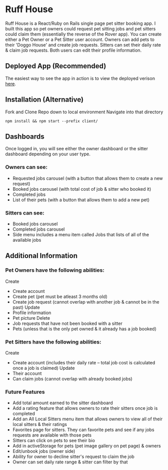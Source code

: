 # Ruff House

Ruff House is a React/Ruby on Rails single page pet sitter booking app. I built this app so pet owners could request pet sitting jobs and pet sitters could claim them (essentially the reverse of the Rover app). You can create either a Pet Owner or a Pet Sitter user account. Owners can add pets to their 'Doggo House' and create job requests. Sitters can set their daily rate & claim job requests. Both users can edit their profile information.

## Deployed App (Recommended)

The easiest way to see the app in action is to view the deployed verison [here](https://ruff-house.onrender.com/signin).

## Installation (Alternative)

Fork and Clone Repo down to local environment
Navigate into that directory
```bundle install
npm install && npm start --prefix client/
```

## Dashboards

Once logged in, you will see either the owner dashboard or the sitter dashboard depending on your user type.

### Owners can see:
- Requested jobs carousel (with a button that allows them to create a new request)
- Booked jobs carousel (with total cost of job & sitter who booked it)
- Completed jobs
- List of their pets (with a button that allows them to add a new pet) 

### Sitters can see:
- Booked jobs carousel
- Completed jobs carousel
- Side menu includes a menu item called Jobs that lists of all of the available jobs

## Additional Information

### Pet Owners have the following abilities:

Create
- Create account
- Create pet (pet must be atleast 3 months old)
- Create job request (cannot overlap with another job & cannot be in the past)
Update
- Profile information
- Pet picture
Delete
- Job requests that have not been booked with a sitter
- Pets (unless that is the only pet owned & it already has a job booked)

### Pet Sitters have the following abilities:

Create
- Create account (includes their daily rate – total job cost is calculated once a job is claimed)
Update
- Their account
- Can claim jobs (cannot overlap with already booked jobs)

### Future Features
- Add total amount earned to the sitter dashboard
- Add a rating feature that allows owners to rate their sitters once job is completed
- Add an All Local Sitters menu item that allows owners to view all of their local sitters & their ratings
- Favorites page for sitters. They can favorite pets and see if any jobs requests are available with those pets
- Sitters can click on pets to see their bio
- Add in activeStorage for pets (pet image gallery on pet page) & owners
- Edit/unbook jobs (owner side)
- Ability for owner to decline sitter's request to claim the job
- Owner can set daily rate range & sitter can filter by that
